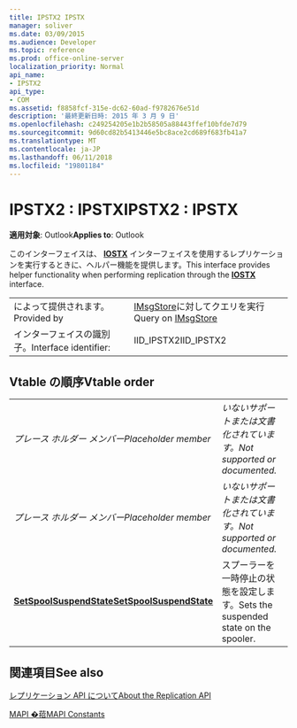 ```yaml
---
title: IPSTX2 IPSTX
manager: soliver
ms.date: 03/09/2015
ms.audience: Developer
ms.topic: reference
ms.prod: office-online-server
localization_priority: Normal
api_name:
- IPSTX2
api_type:
- COM
ms.assetid: f8858fcf-315e-dc62-60ad-f9782676e51d
description: '最終更新日時: 2015 年 3 月 9 日'
ms.openlocfilehash: c249254205e1b2b58505a88443ffef10bfde7d79
ms.sourcegitcommit: 9d60cd82b5413446e5bc8ace2cd689f683fb41a7
ms.translationtype: MT
ms.contentlocale: ja-JP
ms.lasthandoff: 06/11/2018
ms.locfileid: "19801184"
---
```

# <a name="ipstx2--ipstx"></a><span data-ttu-id="0b57a-103">IPSTX2 : IPSTX</span><span class="sxs-lookup"><span data-stu-id="0b57a-103">IPSTX2 : IPSTX</span></span>

  
  
<span data-ttu-id="0b57a-104">**適用対象**: Outlook</span><span class="sxs-lookup"><span data-stu-id="0b57a-104">**Applies to**: Outlook</span></span> 
  
<span data-ttu-id="0b57a-105">このインターフェイスは、 **[IOSTX](iostxiunknown.md)** インターフェイスを使用するレプリケーションを実行するときに、ヘルパー機能を提供します。</span><span class="sxs-lookup"><span data-stu-id="0b57a-105">This interface provides helper functionality when performing replication through the **[IOSTX](iostxiunknown.md)** interface.</span></span> 
  
|||
|:-----|:-----|
|<span data-ttu-id="0b57a-106">によって提供されます。</span><span class="sxs-lookup"><span data-stu-id="0b57a-106">Provided by</span></span>  <br/> |<span data-ttu-id="0b57a-107">[IMsgStore](imsgstoreimapiprop.md)に対してクエリを実行</span><span class="sxs-lookup"><span data-stu-id="0b57a-107">Query on [IMsgStore](imsgstoreimapiprop.md)</span></span> <br/> |
|<span data-ttu-id="0b57a-108">インターフェイスの識別子。</span><span class="sxs-lookup"><span data-stu-id="0b57a-108">Interface identifier:</span></span>  <br/> |<span data-ttu-id="0b57a-109">IID_IPSTX2</span><span class="sxs-lookup"><span data-stu-id="0b57a-109">IID_IPSTX2</span></span>  <br/> |
   
## <a name="vtable-order"></a><span data-ttu-id="0b57a-110">Vtable の順序</span><span class="sxs-lookup"><span data-stu-id="0b57a-110">Vtable order</span></span>

|||
|:-----|:-----|
| <span data-ttu-id="0b57a-111">*プレース ホルダー メンバー*</span><span class="sxs-lookup"><span data-stu-id="0b57a-111">*Placeholder member*</span></span>  <br/> | <span data-ttu-id="0b57a-112">*いないサポートまたは文書化されています。*</span><span class="sxs-lookup"><span data-stu-id="0b57a-112">*Not supported or documented.*</span></span>  <br/> |
| <span data-ttu-id="0b57a-113">*プレース ホルダー メンバー*</span><span class="sxs-lookup"><span data-stu-id="0b57a-113">*Placeholder member*</span></span>  <br/> | <span data-ttu-id="0b57a-114">*いないサポートまたは文書化されています。*</span><span class="sxs-lookup"><span data-stu-id="0b57a-114">*Not supported or documented.*</span></span>  <br/> |
|<span data-ttu-id="0b57a-115">**[SetSpoolSuspendState](ipstx2-setspoolsuspendstate.md)**</span><span class="sxs-lookup"><span data-stu-id="0b57a-115">**[SetSpoolSuspendState](ipstx2-setspoolsuspendstate.md)**</span></span> <br/> |<span data-ttu-id="0b57a-116">スプーラーを一時停止の状態を設定します。</span><span class="sxs-lookup"><span data-stu-id="0b57a-116">Sets the suspended state on the spooler.</span></span>  <br/> |
   
## <a name="see-also"></a><span data-ttu-id="0b57a-117">関連項目</span><span class="sxs-lookup"><span data-stu-id="0b57a-117">See also</span></span>



[<span data-ttu-id="0b57a-118">レプリケーション API について</span><span class="sxs-lookup"><span data-stu-id="0b57a-118">About the Replication API</span></span>](about-the-replication-api.md)
  
[<span data-ttu-id="0b57a-119">MAPI �萔</span><span class="sxs-lookup"><span data-stu-id="0b57a-119">MAPI Constants</span></span>](mapi-constants.md)

